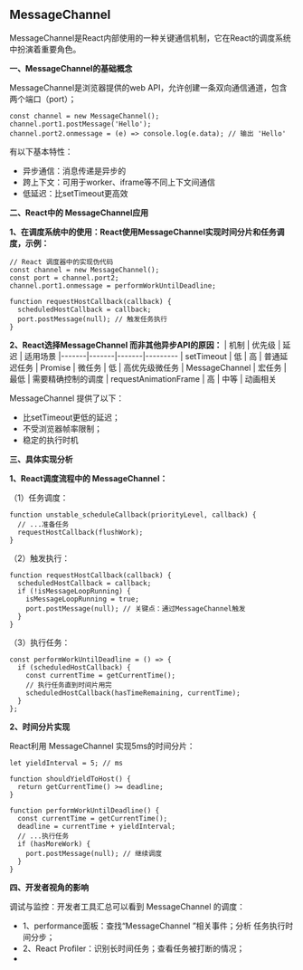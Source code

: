 ## MessageChannel

MessageChannel是React内部使用的一种关键通信机制，它在React的调度系统中扮演着重要角色。

**一、MessageChannel的基础概念**

MessageChannel是浏览器提供的web API，允许创建一条双向通信通道，包含两个端口（port）；
```
const channel = new MessageChannel();
channel.port1.postMessage('Hello');
channel.port2.onmessage = (e) => console.log(e.data); // 输出 'Hello'
```
有以下基本特性：
- 异步通信：消息传递是异步的
- 跨上下文：可用于worker、iframe等不同上下文间通信
- 低延迟：比setTimeout更高效

**二、React中的 MessageChannel应用**

**1、在调度系统中的使用：React使用MessageChannel实现时间分片和任务调度，示例：**
```
// React 调度器中的实现伪代码
const channel = new MessageChannel();
const port = channel.port2;
channel.port1.onmessage = performWorkUntilDeadline;

function requestHostCallback(callback) {
  scheduledHostCallback = callback;
  port.postMessage(null); // 触发任务执行
}
```
**2、React选择MessageChannel 而非其他异步API的原因：**
| 机制	| 优先级	| 延迟	| 适用场景
|-------|-------|-------|---------
| setTimeout	| 低	| 高	| 普通延迟任务
| Promise	| 微任务	| 低	| 高优先级微任务
| MessageChannel	| 宏任务	| 最低	| 需要精确控制的调度
| requestAnimationFrame	| 高	| 中等	| 动画相关


MessageChannel 提供了以下：
- 比setTimeout更低的延迟；
- 不受浏览器帧率限制；
- 稳定的执行时机

**三、具体实现分析**

**1、React调度流程中的 MessageChannel：**

（1）任务调度：
```
function unstable_scheduleCallback(priorityLevel, callback) {
  // ...准备任务
  requestHostCallback(flushWork);
}
```
（2）触发执行：
```
function requestHostCallback(callback) {
  scheduledHostCallback = callback;
  if (!isMessageLoopRunning) {
    isMessageLoopRunning = true;
    port.postMessage(null); // 关键点：通过MessageChannel触发
  }
}
```
（3）执行任务：
```
const performWorkUntilDeadline = () => {
  if (scheduledHostCallback) {
    const currentTime = getCurrentTime();
    // 执行任务直到时间片用完
    scheduledHostCallback(hasTimeRemaining, currentTime);
  }
};
```
**2、时间分片实现**

React利用 MessageChannel 实现5ms的时间分片：
```
let yieldInterval = 5; // ms

function shouldYieldToHost() {
  return getCurrentTime() >= deadline;
}

function performWorkUntilDeadline() {
  const currentTime = getCurrentTime();
  deadline = currentTime + yieldInterval;
  // ...执行任务
  if (hasMoreWork) {
    port.postMessage(null); // 继续调度
  }
}
```

**四、开发者视角的影响**

调试与监控：开发者工具汇总可以看到 MessageChannel 的调度：
- 1、performance面板：查找“MessageChannel ”相关事件；分析 任务执行时间分步；
- 2、React Profiler：识别长时间任务；查看任务被打断的情况；
- 





